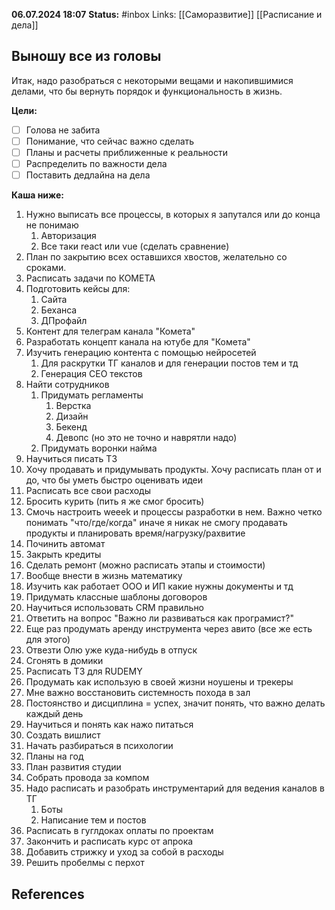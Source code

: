 **06.07.2024 18:07**
**Status:** #inbox 
Links: [[Саморазвитие]] [[Расписание и дела]]  


## Выношу все из головы
Итак, надо разобраться с некоторыми вещами и накопившимися делами, что бы вернуть порядок и функциональность в жизнь.

**Цели:**
- [ ] Голова не забита
- [ ] Понимание, что сейчас важно сделать
- [ ] Планы и расчеты приближенные к реальности
- [ ] Распределить по важности дела
- [ ] Поставить дедлайна на дела

**Каша ниже:**
1. Нужно выписать все процессы, в которых я запутался или до конца не понимаю
	1. Авторизация
	2. Все таки react или vue (сделать сравнение)
2. План по закрытию всех оставшихся хвостов, желательно со сроками.
3. Расписать задачи по КОМЕТА
4. Подготовить кейсы для:
	1. Сайта
	2. Беханса
	3. ДПрофайл
5. Контент для телеграм канала "Комета"
6. Разработать концепт канала на ютубе для "Комета"
7. Изучить генерацию контента с помощью нейросетей
	1. Для раскрутки ТГ каналов и для генерации постов тем и тд
	2. Генерация СЕО текстов
8. Найти сотрудников
	1. Придумать регламенты
		1. Верстка
		2. Дизайн
		3. Бекенд
		4. Девопс (но это не точно и наврятли надо)
	2. Придумать воронки найма
9. Научиться писать ТЗ
10. Хочу продавать и придумывать продукты. Хочу расписать план от и до, что бы уметь быстро оценивать идеи
11. Расписать все свои расходы
12. Бросить курить (пить я же смог бросить)
13. Смочь настроить weeek и процессы разработки в нем. Важно четко понимать "что/где/когда" иначе я никак не смогу продавать продукты и планировать время/нагрузку/рахвитие
14. Починить автомат
15. Закрыть кредиты
16. Сделать ремонт (можно расписать этапы и стоимости)
17. Вообще внести в жизнь математику
18. Изучить как работает ООО и ИП какие нужны документы и тд
19. Придумать классные шаблоны договоров
20. Научиться использовать CRM правильно
21. Ответить на вопрос "Важно ли развиваться как програмист?"
22. Еще раз продумать аренду инструмента через авито (все же есть для этого)
23. Отвезти Олю уже куда-нибудь в отпуск
24. Сгонять в домики
25. Расписать ТЗ для RUDEMY
26. Продумать как использую в своей жизни ноушены и трекеры
27. Мне важно восстановить системность похода в зал
28. Постоянство и дисциплина = успех, значит понять, что важно делать каждый день
29. Научиться и понять как нажо питаться
30. Создать вишлист
31. Начать разбираться в психологии
32. Планы на год
33. План развития студии
34. Собрать провода за компом
35. Надо расписать и разобрать инструментарий для ведения каналов в ТГ
	1. Боты
	2. Написание тем и постов
36. Расписать в гуглдоках оплаты по проектам
37. Закончить и расписать курс от апрока
38. Добавить стрижку и уход за собой в расходы
39. Решить пробелмы с перхот
## References
 